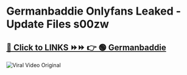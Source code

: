 
 # Germanbaddie Onlyfans Leaked - Update Files s00zw

## <h2><a href="https://clipsfans.com/Germanbaddie&ref=git">🔗 Click to LINKS ⏩⏩ 👉 🟢 Germanbaddie </a></h2>

<a href="https://clipsfans.com/Germanbaddie&ref=git" rel="nofollow" data-target="animated-image.originalLink"><img src="https://i.ibb.co.com/xMMVF88/686577567.gif" alt="Viral Video Original" style="max-width: 100%; display: inline-block;" data-target="animated-image.originalImage"></a>


